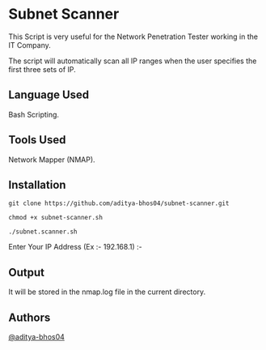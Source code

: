 # Subnet Scanner

This Script is very useful for the Network Penetration Tester working in the IT Company.

The script will automatically scan all IP ranges when the user specifies the first three sets of IP.




## Language Used

Bash Scripting.
## Tools Used

Network Mapper (NMAP).
## Installation
 
`git clone https://github.com/aditya-bhos04/subnet-scanner.git`

`chmod +x subnet-scanner.sh`

`./subnet.scanner.sh`

Enter Your IP Address (Ex :- 192.168.1) :- 

## Output

It will be stored in the nmap.log file in the current directory.

## Authors

[@aditya-bhos04](https://www.github.com/aditya-bhos04)

